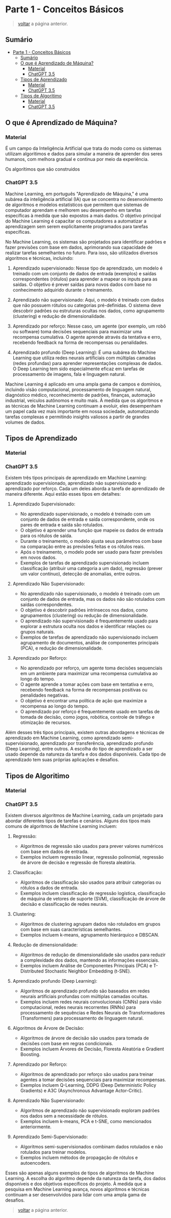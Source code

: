 <!-- markdownlint-disable MD024 -->

# Parte 1 - Conceitos Básicos

> [voltar](./notes.md) a página anterior.

## Sumário

- [Parte 1 - Conceitos Básicos](#parte-1---conceitos-básicos)
  - [Sumário](#sumário)
  - [O que é Aprendizado de Máquina?](#o-que-é-aprendizado-de-máquina)
    - [Material](#material)
    - [ChatGPT 3.5](#chatgpt-35)
  - [Tipos de Aprendizado](#tipos-de-aprendizado)
    - [Material](#material-1)
    - [ChatGPT 3.5](#chatgpt-35-1)
  - [Tipos de Algoritimo](#tipos-de-algoritimo)
    - [Material](#material-2)
    - [ChatGPT 3.5](#chatgpt-35-2)

## O que é Aprendizado de Máquina?

### Material

É um campo da Inteligência Artificial que trata do modo como os sistemas utilizam algoritimos e dados para simular a maneira de aprender dos seres humanos, com melhora gradual e continua por meio da experiência.

Os algorítimos que são construidos

### ChatGPT 3.5

Machine Learning, em português "Aprendizado de Máquina," é uma subárea da inteligência artificial (IA) que se concentra no desenvolvimento de algoritmos e modelos estatísticos que permitem que sistemas de computador aprendam e melhorem seu desempenho em tarefas específicas à medida que são expostos a mais dados. O objetivo principal do Machine Learning é capacitar os computadores a automatizar a aprendizagem sem serem explicitamente programados para tarefas específicas.

No Machine Learning, os sistemas são projetados para identificar padrões e fazer previsões com base em dados, aprimorando sua capacidade de realizar tarefas semelhantes no futuro. Para isso, são utilizados diversos algoritmos e técnicas, incluindo:

1. Aprendizado supervisionado: Nesse tipo de aprendizado, um modelo é treinado com um conjunto de dados de entrada (exemplos) e saídas correspondentes (rótulos) para aprender a mapear os inputs para as saídas. O objetivo é prever saídas para novos dados com base no conhecimento adquirido durante o treinamento.

2. Aprendizado não supervisionado: Aqui, o modelo é treinado com dados que não possuem rótulos ou categorias pré-definidas. O sistema deve descobrir padrões ou estruturas ocultas nos dados, como agrupamento (clustering) e redução de dimensionalidade.

3. Aprendizado por reforço: Nesse caso, um agente (por exemplo, um robô ou software) toma decisões sequenciais para maximizar uma recompensa cumulativa. O agente aprende através da tentativa e erro, recebendo feedback na forma de recompensas ou penalidades.

4. Aprendizado profundo (Deep Learning): É uma subárea do Machine Learning que utiliza redes neurais artificiais com múltiplas camadas (redes profundas) para aprender representações complexas de dados. O Deep Learning tem sido especialmente eficaz em tarefas de processamento de imagens, fala e linguagem natural.

Machine Learning é aplicado em uma ampla gama de campos e domínios, incluindo visão computacional, processamento de linguagem natural, diagnóstico médico, reconhecimento de padrões, finanças, automação industrial, veículos autônomos e muito mais. À medida que os algoritmos e as técnicas de Machine Learning continuam a evoluir, eles desempenham um papel cada vez mais importante em nossa sociedade, automatizando tarefas complexas e permitindo insights valiosos a partir de grandes volumes de dados.

## Tipos de Aprendizado

### Material

### ChatGPT 3.5

Existem três tipos principais de aprendizado em Machine Learning: aprendizado supervisionado, aprendizado não supervisionado e aprendizado por reforço. Cada um deles aborda a tarefa de aprendizado de maneira diferente. Aqui estão esses tipos em detalhes:

1. Aprendizado Supervisionado:
   - No aprendizado supervisionado, o modelo é treinado com um conjunto de dados de entrada e saída correspondente, onde os pares de entrada e saída são rotulados.
   - O objetivo é aprender uma função que mapeie os dados de entrada para os rótulos de saída.
   - Durante o treinamento, o modelo ajusta seus parâmetros com base na comparação entre as previsões feitas e os rótulos reais.
   - Após o treinamento, o modelo pode ser usado para fazer previsões em novos dados.
   - Exemplos de tarefas de aprendizado supervisionado incluem classificação (atribuir uma categoria a um dado), regressão (prever um valor contínuo), detecção de anomalias, entre outros.

2. Aprendizado Não Supervisionado:
   - No aprendizado não supervisionado, o modelo é treinado com um conjunto de dados de entrada, mas os dados não são rotulados com saídas correspondentes.
   - O objetivo é descobrir padrões intrínsecos nos dados, como agrupamentos (clustering) ou redução de dimensionalidade.
   - O aprendizado não supervisionado é frequentemente usado para explorar a estrutura oculta nos dados e identificar relações ou grupos naturais.
   - Exemplos de tarefas de aprendizado não supervisionado incluem agrupamento de documentos, análise de componentes principais (PCA), e redução de dimensionalidade.

3. Aprendizado por Reforço:
   - No aprendizado por reforço, um agente toma decisões sequenciais em um ambiente para maximizar uma recompensa cumulativa ao longo do tempo.
   - O agente aprende a tomar ações com base em tentativa e erro, recebendo feedback na forma de recompensas positivas ou penalidades negativas.
   - O objetivo é encontrar uma política de ação que maximize a recompensa ao longo do tempo.
   - O aprendizado por reforço é frequentemente usado em tarefas de tomada de decisão, como jogos, robótica, controle de tráfego e otimização de recursos.

Além desses três tipos principais, existem outras abordagens e técnicas de aprendizado em Machine Learning, como aprendizado semi-supervisionado, aprendizado por transferência, aprendizado profundo (Deep Learning), entre outros. A escolha do tipo de aprendizado a ser usado depende da natureza da tarefa e dos dados disponíveis. Cada tipo de aprendizado tem suas próprias aplicações e desafios.

## Tipos de Algoritimo

### Material

### ChatGPT 3.5

Existem diversos algoritmos de Machine Learning, cada um projetado para abordar diferentes tipos de tarefas e cenários. Alguns dos tipos mais comuns de algoritmos de Machine Learning incluem:

1. Regressão:
   - Algoritmos de regressão são usados para prever valores numéricos com base em dados de entrada.
   - Exemplos incluem regressão linear, regressão polinomial, regressão de árvore de decisão e regressão de floresta aleatória.

2. Classificação:
   - Algoritmos de classificação são usados para atribuir categorias ou rótulos a dados de entrada.
   - Exemplos incluem classificação de regressão logística, classificação de máquina de vetores de suporte (SVM), classificação de árvore de decisão e classificação de redes neurais.

3. Clustering:
   - Algoritmos de clustering agrupam dados não rotulados em grupos com base em suas características semelhantes.
   - Exemplos incluem k-means, agrupamento hierárquico e DBSCAN.

4. Redução de dimensionalidade:
   - Algoritmos de redução de dimensionalidade são usados para reduzir a complexidade dos dados, mantendo as informações essenciais.
   - Exemplos incluem Análise de Componentes Principais (PCA) e T-Distributed Stochastic Neighbor Embedding (t-SNE).

5. Aprendizado profundo (Deep Learning):
   - Algoritmos de aprendizado profundo são baseados em redes neurais artificiais profundas com múltiplas camadas ocultas.
   - Exemplos incluem redes neurais convolucionais (CNNs) para visão computacional, redes neurais recorrentes (RNNs) para processamento de sequências e Redes Neurais de Transformadores (Transformers) para processamento de linguagem natural.

6. Algoritmos de Árvore de Decisão:
   - Algoritmos de árvore de decisão são usados para tomada de decisões com base em regras condicionais.
   - Exemplos incluem Árvores de Decisão, Floresta Aleatória e Gradient Boosting.

7. Aprendizado por Reforço:
   - Algoritmos de aprendizado por reforço são usados para treinar agentes a tomar decisões sequenciais para maximizar recompensas.
   - Exemplos incluem Q-Learning, DDPG (Deep Deterministic Policy Gradients) e A3C (Asynchronous Advantage Actor-Critic).

8. Aprendizado Não Supervisionado:
   - Algoritmos de aprendizado não supervisionado exploram padrões nos dados sem a necessidade de rótulos.
   - Exemplos incluem k-means, PCA e t-SNE, como mencionados anteriormente.

9. Aprendizado Semi-Supervisionado:
   - Algoritmos semi-supervisionados combinam dados rotulados e não rotulados para treinar modelos.
   - Exemplos incluem métodos de propagação de rótulos e autoencoders.

Esses são apenas alguns exemplos de tipos de algoritmos de Machine Learning. A escolha do algoritmo depende da natureza da tarefa, dos dados disponíveis e dos objetivos específicos do projeto. À medida que a pesquisa em Machine Learning avança, novos algoritmos e técnicas continuam a ser desenvolvidos para lidar com uma ampla gama de desafios.

> [voltar](./notes.md) a página anterior.
